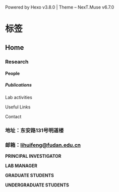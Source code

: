 Powered by Hexo v3.8.0 | Theme – NexT.Muse v6.7.0

# 标签

## Home

### Research

#### People

##### Publications

Lab activities

Useful Links

Contact

### 地址：东安路131号明道楼

### 邮箱：lihuifeng@fudan.edu.cn



**PRINCIPAL INVESTIGATOR**

**LAB MANAGER**

**GRADUATE STUDENTS** 

**UNDERGRADUATE STUDENTS**